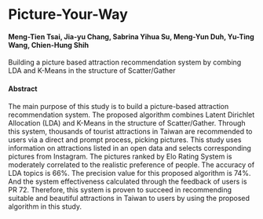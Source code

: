 # Picture-Your-Way
#### Meng-Tien Tsai, Jia-yu Chang, Sabrina Yihua Su, Meng-Yun Duh, Yu-Ting Wang, Chien-Hung Shih
Building a picture based attraction recommendation system by combing LDA and K-Means in the structure of Scatter/Gather
#### Abstract
The main purpose of this study is to build a picture-based attraction recommendation system. The proposed algorithm combines Latent Dirichlet Allocation (LDA) and K-Means in the structure of Scatter/Gather. Through this system, thousands of tourist attractions in Taiwan are recommended to users via a direct and prompt process, picking pictures. This study uses information on attractions listed in an open data and selects corresponding pictures from Instagram. The pictures ranked by Elo Rating System is moderately correlated to the
realistic preference of people. The accuracy of LDA topics is 66%. The precision value for this proposed algorithm is 74%. And the system effectiveness calculated through the feedback of users is PR 72. Therefore, this system is proven to succeed in recommending suitable and beautiful attractions in Taiwan to users by using the proposed algorithm
in this study. 
